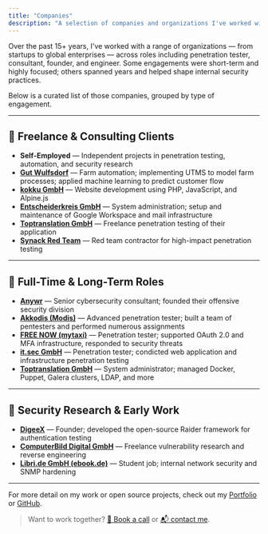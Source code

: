 ```yaml
---
title: "Companies"
description: "A selection of companies and organizations I've worked with across security consulting, engineering, and research."
---
```


Over the past 15+ years, I've worked with a range of organizations — from startups to global enterprises — across roles including penetration tester, consultant, founder, and engineer. Some engagements were short-term and highly focused; others spanned years and helped shape internal security practices.

Below is a curated list of those companies, grouped by type of engagement.

---

## 🧠 Freelance & Consulting Clients

- **Self-Employed** — Independent projects in penetration testing, automation, and security research
- **[Gut Wulfsdorf](https://gutwulfsdorf.de/)** — Farm automation; implementing UTMS to model farm processes; applied machine learning to predict customer flow
- **[kokku GmbH](https://kokku-online.de/)** — Website development using PHP, JavaScript, and Alpine.js
- **[Entscheiderkreis GmbH](https://www.entscheiderkreis.de/)** — System administration; setup and maintenance of Google Workspace and mail infrastructure
- **[Toptranslation GmbH](https://www.toptranslation.com/)** — Freelance penetration testing of their application
- **[Synack Red Team](https://www.synack.com/red-team/)** — Red team contractor for high-impact penetration testing

---

## 💼 Full-Time & Long-Term Roles

- **[Anywr](https://www.anywr-group.com/)** — Senior cybersecurity consultant; founded their offensive security division
- **[Akkodis (Modis)](https://www.akkodis.com/)** — Advanced penetration tester; built a team of pentesters and performed numerous assignments
- **[FREE NOW (mytaxi)](https://www.free-now.com/)** — Penetration tester; supported OAuth 2.0 and MFA infrastructure, responded to security threats
- **[it.sec GmbH](https://sits.com/de/it.sec)** — Penetration tester; condicted web application and infrastructure penetration testing
- **[Toptranslation GmbH](https://www.toptranslation.com/)** — System administrator; managed Docker, Puppet, Galera clusters, LDAP, and more 

---

## 🧪 Security Research & Early Work

- **[DigeeX](https://web.archive.org/web/20220120160023/https://www.digeex.de/)** — Founder; developed the open-source Raider framework for authentication testing
- **[ComputerBild Digital GmbH](https://www.computerbild.de/)** — Freelance vulnerability research and reverse engineering
- **[Libri.de GmbH (ebook.de)](https://www.libri.de/)** — Student job; internal network security and SNMP hardening

---

For more detail on my work or open source projects, check out my [Portfolio](/portfolio) or [GitHub](https://github.com/danielonsecurity).

> Want to work together? [📅 Book a call](https://cal.com/neagaru) or [📬 contact me](/contact).
